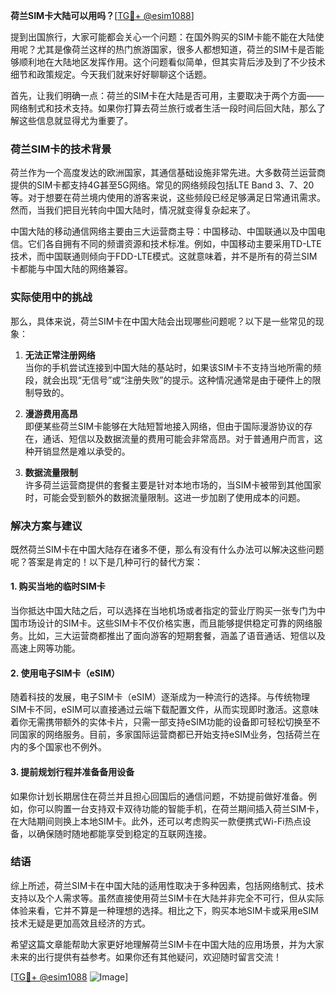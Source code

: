 **荷兰SIM卡大陆可以用吗？**[[TG💪+ @esim1088](https://t.me/s/esim1088)]

提到出国旅行，大家可能都会关心一个问题：在国外购买的SIM卡能不能在大陆使用呢？尤其是像荷兰这样的热门旅游国家，很多人都想知道，荷兰的SIM卡是否能够顺利地在大陆地区发挥作用。这个问题看似简单，但其实背后涉及到了不少技术细节和政策规定。今天我们就来好好聊聊这个话题。

首先，让我们明确一点：荷兰的SIM卡在大陆是否可用，主要取决于两个方面——网络制式和技术支持。如果你打算去荷兰旅行或者生活一段时间后回大陆，那么了解这些信息就显得尤为重要了。

### 荷兰SIM卡的技术背景

荷兰作为一个高度发达的欧洲国家，其通信基础设施非常先进。大多数荷兰运营商提供的SIM卡都支持4G甚至5G网络。常见的网络频段包括LTE Band 3、7、20等。对于想要在荷兰境内使用的游客来说，这些频段已经足够满足日常通讯需求。然而，当我们把目光转向中国大陆时，情况就变得复杂起来了。

中国大陆的移动通信网络主要由三大运营商主导：中国移动、中国联通以及中国电信。它们各自拥有不同的频谱资源和技术标准。例如，中国移动主要采用TD-LTE技术，而中国联通则倾向于FDD-LTE模式。这就意味着，并不是所有的荷兰SIM卡都能与中国大陆的网络兼容。

### 实际使用中的挑战

那么，具体来说，荷兰SIM卡在中国大陆会出现哪些问题呢？以下是一些常见的现象：

1. **无法正常注册网络**  
   当你的手机尝试连接到中国大陆的基站时，如果该SIM卡不支持当地所需的频段，就会出现“无信号”或“注册失败”的提示。这种情况通常是由于硬件上的限制导致的。

2. **漫游费用高昂**  
   即便某些荷兰SIM卡能够在大陆短暂地接入网络，但由于国际漫游协议的存在，通话、短信以及数据流量的费用可能会非常高昂。对于普通用户而言，这种开销显然是难以承受的。

3. **数据流量限制**  
   许多荷兰运营商提供的套餐主要是针对本地市场的，当SIM卡被带到其他国家时，可能会受到额外的数据流量限制。这进一步加剧了使用成本的问题。

### 解决方案与建议

既然荷兰SIM卡在中国大陆存在诸多不便，那么有没有什么办法可以解决这些问题呢？答案是肯定的！以下是几种可行的替代方案：

#### 1. 购买当地的临时SIM卡
当你抵达中国大陆之后，可以选择在当地机场或者指定的营业厅购买一张专门为中国市场设计的SIM卡。这些SIM卡不仅价格实惠，而且能够提供稳定可靠的网络服务。比如，三大运营商都推出了面向游客的短期套餐，涵盖了语音通话、短信以及高速上网等功能。

#### 2. 使用电子SIM卡（eSIM）
随着科技的发展，电子SIM卡（eSIM）逐渐成为一种流行的选择。与传统物理SIM卡不同，eSIM可以直接通过云端下载配置文件，从而实现即时激活。这意味着你无需携带额外的实体卡片，只需一部支持eSIM功能的设备即可轻松切换至不同国家的网络服务。目前，多家国际运营商都已开始支持eSIM业务，包括荷兰在内的多个国家也不例外。

#### 3. 提前规划行程并准备备用设备
如果你计划长期居住在荷兰并且担心回国后的通信问题，不妨提前做好准备。例如，你可以购置一台支持双卡双待功能的智能手机，在荷兰期间插入荷兰SIM卡，在大陆期间则换上本地SIM卡。此外，还可以考虑购买一款便携式Wi-Fi热点设备，以确保随时随地都能享受到稳定的互联网连接。

### 结语

综上所述，荷兰SIM卡在中国大陆的适用性取决于多种因素，包括网络制式、技术支持以及个人需求等。虽然直接使用荷兰SIM卡在大陆并非完全不可行，但从实际体验来看，它并不算是一种理想的选择。相比之下，购买本地SIM卡或采用eSIM技术无疑是更加高效且经济的方式。

希望这篇文章能帮助大家更好地理解荷兰SIM卡在中国大陆的应用场景，并为大家未来的出行提供有益参考。如果你还有其他疑问，欢迎随时留言交流！

[[TG💪+ @esim1088](https://t.me/s/esim1088) ![Image](https://i.postimg.cc/4NQfJmqS/Snipaste-2025-05-13-00-14-12.png)]